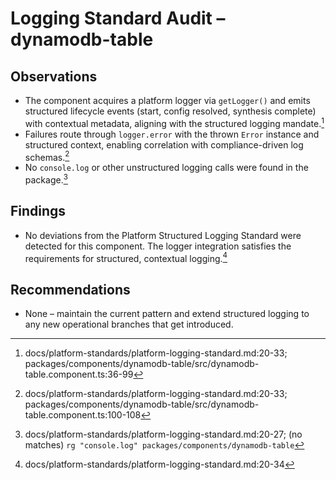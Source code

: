 # Logging Standard Audit – dynamodb-table

## Observations
- The component acquires a platform logger via `getLogger()` and emits structured lifecycle events (start, config resolved, synthesis complete) with contextual metadata, aligning with the structured logging mandate.[^log-usage]
- Failures route through `logger.error` with the thrown `Error` instance and structured context, enabling correlation with compliance-driven log schemas.[^log-error]
- No `console.log` or other unstructured logging calls were found in the package.[^log-search]

## Findings
- No deviations from the Platform Structured Logging Standard were detected for this component. The logger integration satisfies the requirements for structured, contextual logging.[^log-standard]

## Recommendations
- None – maintain the current pattern and extend structured logging to any new operational branches that get introduced.

[^log-usage]: docs/platform-standards/platform-logging-standard.md:20-33; packages/components/dynamodb-table/src/dynamodb-table.component.ts:36-99
[^log-error]: docs/platform-standards/platform-logging-standard.md:20-33; packages/components/dynamodb-table/src/dynamodb-table.component.ts:100-108
[^log-search]: docs/platform-standards/platform-logging-standard.md:20-27; (no matches) `rg "console.log" packages/components/dynamodb-table`
[^log-standard]: docs/platform-standards/platform-logging-standard.md:20-34
